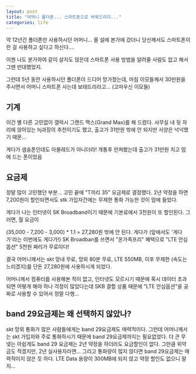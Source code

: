 ```yaml
---
layout: post
title: "어머니 폴더폰... 스마트폰으로 바꿔드리다..."
categories: life
---
```


약 12년간 폴더폰만 사용하시던 어머니... 올 설에 본가에 갔더니 당신께서도 스마트폰이란 걸 사용하고 싶다고 하신다....

이젠 나도 분가하여 같이 살지도 않은데 스마트폰 사용 방법을 알려줄 사람도 없고 해서 그땐 반대했었지.

그런데 5년 동안 사용하시던 폴더폰이 드디어 망가졌는데, 마침 이모들께서 30만원을 주시면서 어머니 스마트폰 사는데 보태드리라고... (고마우신 이모들)

## 기계

이건 별 다른 고민없이 갤럭시 그랜드 맥스(Grand Max)를 해 드렸다. 사무실 내 뒷 자리에 앉아있는 hj과장의 추천이기도 했고, 출고가 31만원 밖에 안 되지만 사양은 넉넉했기 때문...

게다가 샘숭폰인데도 아몰레드가 아니더라! 개통후 만져봤는데 출고가 31만원 치고 맘에 드는 폰이었음

## 요금제

정말 많이 고민했던 부분... 고민 끝에 "T끼리 35" 요금제로 결정했다. 2년 약정을 하면 7,200원이 할인되면서도 stk 가입자간에는 무제한 통화 가능한 것이 맘에 들었다.

게다가 나는 인터넷이 SK Broadband이기 때문에 기본료에서 3천원이 또 할인된다. 그러면, 월 요금이

(35,000 - 7,200 - 3,000) * 1.1 = 27,280원 밖에 안 된다. 게다가 (앞에서도 '게다가'라는 이번에도 게다가!) SK Broadban를 쓰면서 "온가족프리" 혜택으로 "LTE 안심옵션" 5천원 짜리가 무료이다!

결국 어머니께서는 skt 망내 무료, 망외 80분 무료, LTE 550MB, 이후 무제한 (속도는 느리겠지)를 단돈 27,280원에 사용하시게 되었다.

어머니께서 컴퓨터를 사용해본 적이 없고, 인터넷도 모르시기 때문에 혹시 데이터 초과되면 어떻게 해야 하나 걱정이 많았다는데 SKB 결합 상품 때문에 "LTE 안심옵션"을 공짜로 사용할 수 있어서 정말 다행...

## band 29요금제는 왜 선택하지 않았나?

skt 망외 통화가 많은 사람들에게는 band 29요금제도 매력적이다. 그런데 어머니께서는 skt 가입자와 주로 통화하시기 때문에 band 29요금제까지는 필요없었다. 더 큰 무넺는 아쉽게도 band 29 요금제는 2년 약정을 하더라도 요금할인이 없다. 그만큼 위약금도 적겠지만, 2년 실사용자라면... 그리고 통화량이 많지 않다면 band 29요금제는 매력적이지 않은 듯 하다. LTE Data 용량이 300MB에 되지 않고 약정 할인도 없으니 말지...


